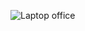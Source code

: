 
![Laptop   office](https://user-images.githubusercontent.com/47366567/178128272-be21d760-fa1e-4042-8bc9-2c35da3bed78.png)
